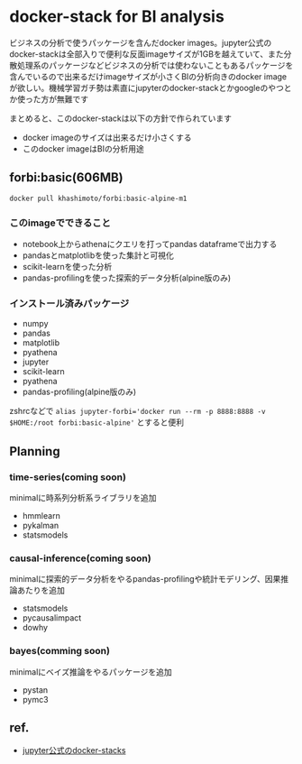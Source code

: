 # docker-stack for BI analysis

ビジネスの分析で使うパッケージを含んだdocker images。jupyter公式のdocker-stackは全部入りで便利な反面imageサイズが1GBを越えていて、また分散処理系のパッケージなどビジネスの分析では使わないこともあるパッケージを含んでいるので出来るだけimageサイズが小さくBIの分析向きのdocker imageが欲しい。機械学習ガチ勢は素直にjupyterのdocker-stackとかgoogleのやつとか使った方が無難です

まとめると、このdocker-stackは以下の方針で作られています

- docker imageのサイズは出来るだけ小さくする
- このdocker imageはBIの分析用途

## forbi:basic(606MB)

```
docker pull khashimoto/forbi:basic-alpine-m1
```

### このimageでできること
- notebook上からathenaにクエリを打ってpandas dataframeで出力する
- pandasとmatplotlibを使った集計と可視化
- scikit-learnを使った分析
- pandas-profilingを使った探索的データ分析(alpine版のみ)

### インストール済みパッケージ
- numpy
- pandas
- matplotlib
- pyathena
- jupyter
- scikit-learn
- pyathena
- pandas-profiling(alpine版のみ)

zshrcなどで
`alias jupyter-forbi='docker run --rm -p 8888:8888 -v $HOME:/root forbi:basic-alpine'`
とすると便利

## Planning
### time-series(coming soon)

minimalに時系列分析系ライブラリを追加

- hmmlearn
- pykalman
- statsmodels

### causal-inference(coming soon)

minimalに探索的データ分析をやるpandas-profilingや統計モデリング、因果推論あたりを追加

- statsmodels
- pycausalimpact
- dowhy

### bayes(comming soon)
minimalにベイズ推論をやるパッケージを追加

- pystan
- pymc3

## ref.

- [jupyter公式のdocker-stacks](https://github.com/jupyter/docker-stacks)
